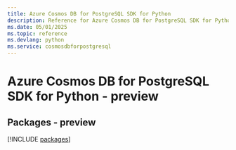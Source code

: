 ```yaml
---
title: Azure Cosmos DB for PostgreSQL SDK for Python
description: Reference for Azure Cosmos DB for PostgreSQL SDK for Python
ms.date: 05/01/2025
ms.topic: reference
ms.devlang: python
ms.service: cosmosdbforpostgresql
---
```

# Azure Cosmos DB for PostgreSQL SDK for Python - preview
## Packages - preview
[!INCLUDE [packages](cosmos-db-for-postgresql-index.md)]